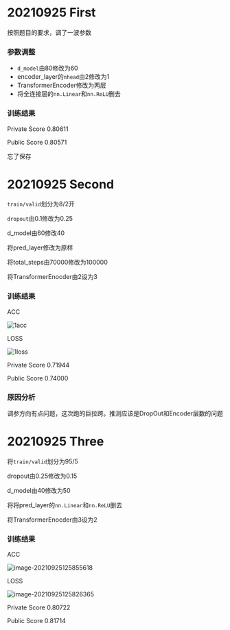 # 20210925 First

按照题目的要求，调了一波参数

### 参数调整

- `d_model`由80修改为60
- encoder_layer的`nhead`由2修改为1
- TransformerEncoder修改为两层
- 将全连接层的`nn.Linear`和`nn.ReLU`删去

### 训练结果

Private Score 0.80611

Public Score 0.80571

忘了保存

# 20210925 Second

`train/valid`划分为8/2开

`dropout`由0.1修改为0.25

d_model由60修改40

将pred_layer修改为原样

将total_steps由70000修改为100000

将TransformerEnocder由2设为3

### 训练结果

ACC

![1acc](E:\DL_ML\LiHongYi_ML2021Spring\HW4\1acc.png)

LOSS

![1loss](E:\DL_ML\LiHongYi_ML2021Spring\HW4\1loss.png)



Private Score 0.71944

Public Score 0.74000

### 原因分析

调参方向有点问题，这次跑的巨拉跨。推测应该是DropOut和Encoder层数的问题



# 20210925 Three

将`train/valid`划分为95/5

dropout由0.25修改为0.15

d_model由40修改为50

将将pred_layer的`nn.Linear`和`nn.ReLU`删去

将TransformerEnocder由3设为2

### 训练结果

ACC

![image-20210925125855618](E:\DL_ML\LiHongYi_ML2021Spring\HW4\2acc.png)

LOSS

![image-20210925125826365](E:\DL_ML\LiHongYi_ML2021Spring\HW4\2loss.png)



Private Score 0.80722

Public Score 0.81714
